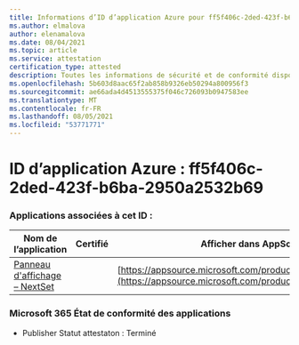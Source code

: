 ```yaml
---
title: Informations d’ID d’application Azure pour ff5f406c-2ded-423f-b6ba-2950a2532b69
ms.author: elmalova
author: elenamalova
ms.date: 08/04/2021
ms.topic: article
ms.service: attestation
certification_type: attested
description: Toutes les informations de sécurité et de conformité disponibles pour ff5f406c-2ded-423f-b6ba-2950a2532b69.
ms.openlocfilehash: 5b603d8aac65f2ab858b9326eb50294a800956f3
ms.sourcegitcommit: ae66ada4d4513555375f046c726093b0947583ee
ms.translationtype: MT
ms.contentlocale: fr-FR
ms.lasthandoff: 08/05/2021
ms.locfileid: "53771771"
---
```

# <a name="azure-app-id-ff5f406c-2ded-423f-b6ba-2950a2532b69"></a>ID d’application Azure : ff5f406c-2ded-423f-b6ba-2950a2532b69


### <a name="apps-associated-with-this-id"></a>Applications associées à cet ID :
| **Nom de l’application** | **Certifié** | **Afficher dans AppSource** |
|--------------|---------------|-----------------------|
| [Panneau d'affichage – NextSet](https://docs.microsoft.com/microsoft-365-app-certification/forward/WA200002122) |  | [https://appsource.microsoft.com/product/office/WA200002122](https://appsource.microsoft.com/product/office/WA200002122) |

### <a name="microsoft-365-app-compliance-status"></a>Microsoft 365 État de conformité des applications
- Publisher Statut attestaton : Terminé
